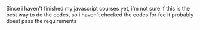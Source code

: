 Since i haven't finished my javascript courses yet, i'm not sure if this is the best way to do the codes, so i haven't checked the codes for fcc it probably doest pass the requirements